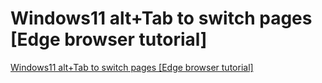 # Windows11 alt+Tab to switch pages [Edge browser tutorial]
[Windows11 alt+Tab to switch pages [Edge browser tutorial]](https://aiwithcloud.com/2022/09/15/windows11_alttab_to_switch_pages_edge_browser_tutorial/)